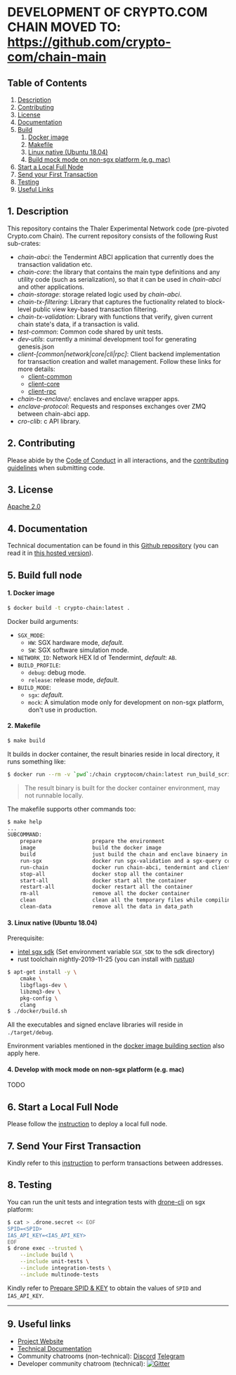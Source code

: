 # DEVELOPMENT OF CRYPTO.COM CHAIN MOVED TO: https://github.com/crypto-com/chain-main

## Table of Contents

1. [Description](#description)
2. [Contributing](#contributing)
3. [License](#license)
4. [Documentation](#documentation)
5. [Build](#build)
   1. [Docker image](#docker-image)
   2. [Makefile](#makefile)
   3. [Linux native (Ubuntu 18.04)](#linux-native)
   4. [Build mock mode on non-sgx platform (e.g. mac)](#build-mock-mode)
6. [Start a Local Full Node](#start-local-full-node)
7. [Send your First Transaction](#send-first-transaction)
8. [Testing](#testing)
9. [Useful Links](#useful-links)

<a id="description" />

## 1. Description

This repository contains the Thaler Experimental Network code (pre-pivoted Crypto.com Chain). The current repository consists of the following Rust sub-crates:

* *chain-abci*: the Tendermint ABCI application that currently does the transaction validation etc.
* *chain-core*: the library that contains the main type definitions and any utility code (such as serialization), so that it can be used in *chain-abci* and other applications.
* *chain-storage*: storage related logic used by *chain-abci*.
* *chain-tx-filtering*: Library that captures the fuctionality related to block-level public view key-based transaction filtering.
* *chain-tx-validation*: Library with functions that verify, given current chain state's data, if a transaction is valid.
* *test-common*: Common code shared by unit tests.
* *dev-utils*: currently a minimal development tool for generating genesis.json
* *client-[common|network|core|cli|rpc]*: Client backend implementation for transaction creation and wallet management. Follow
these links for more details:
  - [client-common](./client-common/README.md)
  - [client-core](./client-core/README.md)
  - [client-rpc](./client-rpc/README.md)
* *chain-tx-enclave/*: enclaves and enclave wrapper apps.
* *enclave-protocol*: Requests and responses exchanges over ZMQ between chain-abci app.
* *cro-clib*: c API library.

<a id="contributing" />

## 2. Contributing
Please abide by the [Code of Conduct](CODE_OF_CONDUCT.md) in all interactions,
and the [contributing guidelines](CONTRIBUTING.md) when submitting code.

<a id="license" />

## 3. License

[Apache 2.0](./LICENSE)

<a id="documentation" />

## 4. Documentation

Technical documentation can be found in this [Github repository](https://github.com/crypto-com/chain-docs) (you can read it in [this hosted version](https://crypto-com.github.io)).

<a id="build" />

## 5. Build full node

<a id="docker-image" />

#### 1. Docker image

```bash
$ docker build -t crypto-chain:latest .
```

Docker build arguments:

- `SGX_MODE`:
  - `HW`: SGX hardware mode, *default*.
  - `SW`: SGX software simulation mode.
- `NETWORK_ID`: Network HEX Id of Tendermint, *default*: `AB`.
- `BUILD_PROFILE`:
  - `debug`: debug mode.
  - `release`: release mode, *default*.
- `BUILD_MODE`:
  - `sgx`: *default*.
  - `mock`: A simulation mode only for development on non-sgx platform, don't use in production.

<a id="makefile" /> 

#### 2. Makefile

```bash
$ make build
```

It builds in docker container, the result binaries reside in local directory, it runs something like:

```bash
$ docker run --rm -v `pwd`:/chain cryptocom/chain:latest run_build_scripts
```

> The result binary is built for the docker container environment, may not runnable locally.

The makefile supports other commands too:

```bash
$ make help
...
SUBCOMMAND:
	prepare                prepare the environment
	image                  build the docker image
	build                  just build the chain and enclave binaery in docker
	run-sgx                docker run sgx-validation and a sgx-query container
	run-chain              docker run chain-abci, tendermint and client-rpc container
	stop-all               docker stop all the container
	start-all              docker start all the container
	restart-all            docker restart all the container
	rm-all                 remove all the docker container
	clean                  clean all the temporary files while compiling
	clean-data             remove all the data in data_path
```

<a id="linux-native" />

#### 3. Linux native (Ubuntu 18.04)

Prerequisite:

- [intel sgx sdk](https://software.intel.com/en-us/sgx/sdk) (Set environment variable `SGX_SDK` to the sdk directory)
- rust toolchain nightly-2019-11-25 (you can install with [rustup](https://rustup.rs/))

```bash
$ apt-get install -y \
    cmake \
    libgflags-dev \
    libzmq3-dev \
    pkg-config \
    clang
$ ./docker/build.sh
```

All the executables and signed enclave libraries will reside in `./target/debug`.

Environment variables mentioned in the [docker image building section](#docker-image) also apply here.

<a id="build-mock-mode" />

#### 4. Develop with mock mode on non-sgx platform (e.g. mac)

TODO

<a id="start-local-full-node" />

## 6. Start a Local Full Node

Please follow the [instruction](https://crypto-com.github.io/getting-started/local_full_node_development.html) to deploy a local full node.

<a id="send-first-transaction" />

## 7. Send Your First Transaction

Kindly refer to this [instruction](https://crypto-com.github.io/getting-started/send_your_first_transaction.html#send-your-first-transaction) to perform transactions between addresses.

<a id="testing" />

## 8. Testing

You can run the unit tests and integration tests with [drone-cli](https://docs.drone.io/cli/install/) on sgx platform:

```bash
$ cat > .drone.secret << EOF
SPID=<SPID>
IAS_API_KEY=<IAS_API_KEY>
EOF
$ drone exec --trusted \
    --include build \
    --include unit-tests \
    --include integration-tests \
    --include multinode-tests
```

Kindly refer to [Prepare SPID & KEY](https://crypto-com.github.io/getting-started/#prepare-spid-key) to obtain the values of `SPID` and `IAS_API_KEY`. 

---

<a id="useful-links" />

## 9. Useful links

* [Project Website](http://crypto.com/chain)
* [Technical Documentation](https://crypto-com.github.io)
* Community chatrooms (non-technical): [Discord](https://discord.gg/nsp9JTC) [Telegram](https://t.me/CryptoComOfficial)
* Developer community chatroom (technical): [![Gitter](https://badges.gitter.im/crypto-com/community.svg)](https://gitter.im/crypto-com/community?utm_source=badge&utm_medium=badge&utm_campaign=pr-badge)
